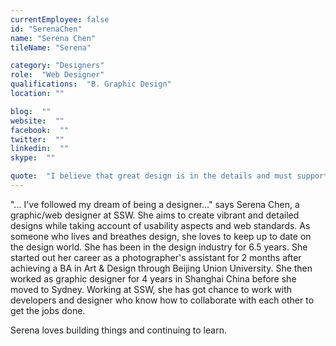 ```yaml
---
currentEmployee: false
id: "SerenaChen"
name: "Serena Chen"
tileName: "Serena"

category: "Designers"
role:  "Web Designer"
qualifications:  "B. Graphic Design"
location: ""

blog:  ""
website:  ""
facebook:  ""
twitter:  ""
linkedin:  ""
skype:  ""

quote:  "I believe that great design is in the details and must support functionality."
---
```


"... I've followed my dream of being a designer..." says Serena Chen, a graphic/web designer at SSW. She aims to create vibrant and detailed designs while taking account of usability aspects and web standards. As someone who lives and breathes design, she loves to keep up to date on the design world. She has been in the design industry for 6.5 years. She started out her career as a photographer's assistant for 2 months after achieving a BA in Art & Design through Beijing Union University. She then worked as graphic designer for 4 years in Shanghai China before she moved to Sydney. Working at SSW, she has got chance to work with developers and designer who know how to collaborate with each other to get the jobs done.

Serena loves building things and continuing to learn.